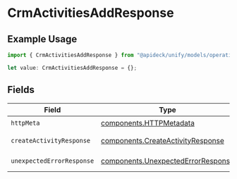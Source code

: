 # CrmActivitiesAddResponse

## Example Usage

```typescript
import { CrmActivitiesAddResponse } from "@apideck/unify/models/operations";

let value: CrmActivitiesAddResponse = {};
```

## Fields

| Field                                                                                    | Type                                                                                     | Required                                                                                 | Description                                                                              |
| ---------------------------------------------------------------------------------------- | ---------------------------------------------------------------------------------------- | ---------------------------------------------------------------------------------------- | ---------------------------------------------------------------------------------------- |
| `httpMeta`                                                                               | [components.HTTPMetadata](../../models/components/httpmetadata.md)                       | :heavy_check_mark:                                                                       | N/A                                                                                      |
| `createActivityResponse`                                                                 | [components.CreateActivityResponse](../../models/components/createactivityresponse.md)   | :heavy_minus_sign:                                                                       | Activity created                                                                         |
| `unexpectedErrorResponse`                                                                | [components.UnexpectedErrorResponse](../../models/components/unexpectederrorresponse.md) | :heavy_minus_sign:                                                                       | Unexpected error                                                                         |